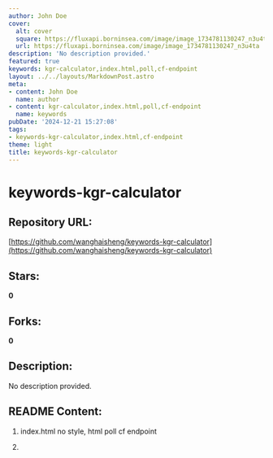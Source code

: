 ```yaml
---
author: John Doe
cover:
  alt: cover
  square: https://fluxapi.borninsea.com/image/image_1734781130247_n3u4ta
  url: https://fluxapi.borninsea.com/image/image_1734781130247_n3u4ta
description: 'No description provided.'
featured: true
keywords: kgr-calculator,index.html,poll,cf-endpoint
layout: ../../layouts/MarkdownPost.astro
meta:
- content: John Doe
  name: author
- content: kgr-calculator,index.html,poll,cf-endpoint
  name: keywords
pubDate: '2024-12-21 15:27:08'
tags:
- keywords-kgr-calculator,index.html,cf-endpoint
theme: light
title: keywords-kgr-calculator
---
```


# keywords-kgr-calculator

## Repository URL: 
[https://github.com/wanghaisheng/keywords-kgr-calculator](https://github.com/wanghaisheng/keywords-kgr-calculator)

## Stars: 
**0**

## Forks: 
**0**

## Description: 
No description provided.

## README Content: 
1. index.html
no style, html poll cf endpoint

3. 

